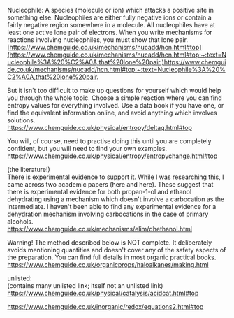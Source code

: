 Nucleophile:  A species (molecule or ion) which attacks a positive site in something else. Nucleophiles are either fully negative ions or contain a fairly negative region somewhere in a molecule. All nucleophiles have at least one active lone pair of electrons. When you write mechanisms for reactions involving nucleophiles, you must show that lone pair.  
[https://www.chemguide.co.uk/mechanisms/nucadd/hcn.html#top](https://www.chemguide.co.uk/mechanisms/nucadd/hcn.html#top:~:text=Nucleophile%3A%20%C2%A0A,that%20lone%20pair.)https://www.chemguide.co.uk/mechanisms/nucadd/hcn.html#top:~:text=Nucleophile%3A%20%C2%A0A,that%20lone%20pair.

But it isn't too difficult to make up questions for yourself which would help you through the whole topic. Choose a simple reaction where you can find entropy values for everything involved. Use a data book if you have one, or find the equivalent information online, and avoid anything which involves solutions.  
https://www.chemguide.co.uk/physical/entropy/deltag.html#top

You will, of course, need to practise doing this until you are completely confident, but you will need to find your own examples.  
https://www.chemguide.co.uk/physical/entropy/entropychange.html#top

(the literature!)  
There is experimental evidence to support it. While I was researching this, I came across two academic papers (here and here). These suggest that there is experimental evidence for both propan-1-ol and ethanol dehydrating using a mechanism which doesn't involve a carbocation as the intermediate. I haven't been able to find any experimental evidence for a dehydration mechanism involving carbocations in the case of primary alcohols.  
https://www.chemguide.co.uk/mechanisms/elim/dhethanol.html

Warning! The method described below is NOT complete. It deliberately avoids mentioning quantities and doesn't cover any of the safety aspects of the preparation. You can find full details in most organic practical books.  
https://www.chemguide.co.uk/organicprops/haloalkanes/making.html

unlisted:  
(contains many unlisted link; itself not an unlisted link)  
https://www.chemguide.co.uk/physical/catalysis/acidcat.html#top

https://www.chemguide.co.uk/inorganic/redox/equations2.html#top



